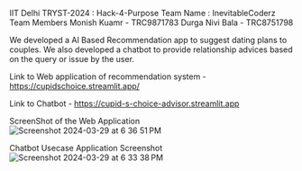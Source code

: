 IIT Delhi TRYST-2024 : Hack-4-Purpose
Team Name : InevitableCoderz
Team Members
Monish Kuamr - TRC9871783
Durga Nivi Bala - TRC8751798



We developed a AI Based Recommendation app to suggest dating plans to couples.
We also developed a chatbot to provide relationship advices based on the query or issue by the user.

Link to Web application of recommendation system - https://cupidschoice.streamlit.app/

Link to Chatbot - https://cupid-s-choice-advisor.streamlit.app

ScreenShot of the Web Application
![Screenshot 2024-03-29 at 6 36 51 PM](https://github.com/Monish3004/Hack-4-Purpose-Full-Implementation/assets/86783225/c4922756-4d11-44cd-bafb-fe54650f9b4c)


Chatbot Usecase Application Screenshot
![Screenshot 2024-03-29 at 6 33 38 PM](https://github.com/Monish3004/Hack-4-Purpose-Full-Implementation/assets/86783225/ba80db4d-686e-4dce-8098-e49237d97667)
